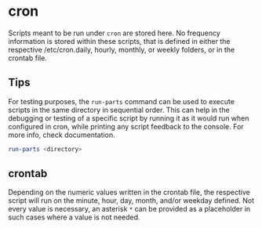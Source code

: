 # cron

Scripts meant to be run under `cron` are stored here. No frequency information is stored within these scripts, that is defined in either the respective /etc/cron.daily, hourly, monthly, or weekly folders, or in the crontab file.

## Tips

For testing purposes, the `run-parts` command can be used to execute scripts in the same directory in sequential order. This can help in the debugging or testing of a specific script by running it as it would run when configured in cron, while printing any script feedback to the console. For more info, check documentation.
```bash
run-parts <directory>
```

## crontab

Depending on the numeric values written in the crontab file, the respective script will run on the minute, hour, day, month, and/or weekday defined. Not every value is necessary, an asterisk `*` can be provided as a placeholder in such cases where a value is not needed.
